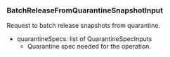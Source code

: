 ### BatchReleaseFromQuarantineSnapshotInput
Request to batch release snapshots from quarantine.

- quarantineSpecs: list of QuarantineSpecInputs
  - Quarantine spec needed for the operation.
